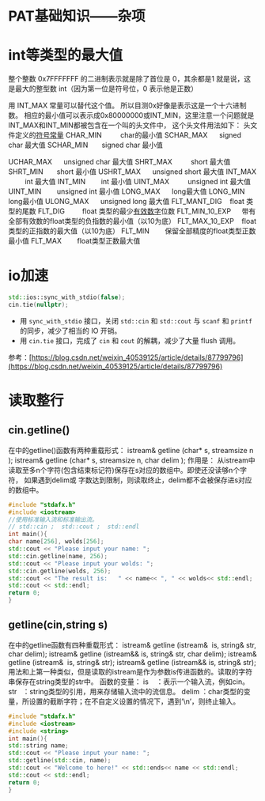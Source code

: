 # PAT基础知识——杂项

# int等类型的最大值
整个整数 0x7FFFFFFF 的二进制表示就是除了首位是 0，其余都是1
就是说，这是最大的整型数 int（因为第一位是符号位，0 表示他是正数）

用 INT_MAX 常量可以替代这个值。
所以目测0x好像是表示这是一个十六进制数。
相应的最小值可以表示成0x80000000或INT_MIN，这里注意一个问题就是INT_MAX和INT_MIN都被包含在一个叫<climits>的头文件中，
这个头文件用法如下：
<climits>头文件定义的[符号常量](https://www.baidu.com/s?wd=%E7%AC%A6%E5%8F%B7%E5%B8%B8%E9%87%8F&tn=44039180_cpr&fenlei=mv6quAkxTZn0IZRqIHckPjm4nH00T1YLuhFhnjf4PjTzrj99nW6s0ZwV5Hcvrjm3rH6sPfKWUMw85HfYnjn4nH6sgvPsT6KdThsqpZwYTjCEQLGCpyw9Uz4Bmy-bIi4WUvYETgN-TLwGUv3EP10knWfsn1n)
CHAR_MIN      　char的最小值
SCHAR_MAX      signed char 最大值
SCHAR_MIN       signed char 最小值

UCHAR_MAX      unsigned char 最大值
SHRT_MAX      　short 最大值
SHRT_MIN       short 最小值
USHRT_MAX      unsigned short 最大值
INT_MAX      　int 最大值
INT_MIN        int 最小值
UINT_MAX      　unsigned int 最大值
UINT_MIN        unsigned int 最小值
LONG_MAX      long最大值
LONG_MIN      　long最小值
ULONG_MAX      unsigned long 最大值
FLT_MANT_DIG    float 类型的尾数
FLT_DIG         float 类型的最少[有效数字](https://www.baidu.com/s?wd=%E6%9C%89%E6%95%88%E6%95%B0%E5%AD%97&tn=44039180_cpr&fenlei=mv6quAkxTZn0IZRqIHckPjm4nH00T1YLuhFhnjf4PjTzrj99nW6s0ZwV5Hcvrjm3rH6sPfKWUMw85HfYnjn4nH6sgvPsT6KdThsqpZwYTjCEQLGCpyw9Uz4Bmy-bIi4WUvYETgN-TLwGUv3EP10knWfsn1n)位数
FLT_MIN_10_EXP  　带有全部有效数的float类型的负指数的最小值（以10为底）
FLT_MAX_10_EXP    float类型的正指数的最大值（以10为底）
FLT_MIN        保留全部精度的float类型正数最小值
FLT_MAX        float类型正数最大值
# io加速
```cpp
std::ios::sync_with_stdio(false); 
cin.tie(nullptr); 
```

- 用 `sync_with_stdio` 接口，关闭 `std::cin` 和 `std::cout` 与 `scanf` 和 `printf` 的同步，减少了相当的 IO 开销。
- 用 `cin.tie` 接口，完成了 `cin` 和 `cout` 的解耦，减少了大量 flush 调用。

参考：[https://blog.csdn.net/weixin_40539125/article/details/87799796](https://blog.csdn.net/weixin_40539125/article/details/87799796)
# 读取整行
## cin.getline()
在<istream>中的getline()函数有两种重载形式：
istream& getline (char* s, streamsize n );
istream& getline (char* s, streamsize n, char delim );
作用是： 从istream中读取至多n个字符(包含结束标记符)保存在s对应的数组中。即使还没读够n个字符，
如果遇到delim或 字数达到限制，则读取终止，delim都不会被保存进s对应的数组中。
```cpp
#include "stdafx.h"
#include <iostream>
//使用标准输入流和标准输出流。
// std::cin ;  std::cout ;  std::endl
int main(){
char name[256], wolds[256];
std::cout << "Please input your name: ";
std::cin.getline(name, 256);
std::cout << "Please input your wolds: ";
std::cin.getline(wolds, 256);
std::cout << "The result is:   " << name<< ", " << wolds<< std::endl;
std::cout << std::endl;
return 0;
}
```
## getline(cin,string s)
在<string>中的getline函数有四种重载形式：
istream& getline (istream&  is, string& str, char delim);
istream& getline (istream&& is, string& str, char delim);
istream& getline (istream&  is, string& str);
istream& getline (istream&& is, string& str);
用法和上第一种类似，但是读取的istream是作为参数is传进函数的。读取的字符串保存在string类型的str中。
函数的变量：
is    ：表示一个输入流，例如cin。
str   ：string类型的引用，用来存储输入流中的流信息。
delim ：char类型的变量，所设置的截断字符；在不自定义设置的情况下，遇到’\n’，则终止输入。
```cpp
#include "stdafx.h"
#include <iostream>
#include <string>
int main(){
std::string name;
std::cout << "Please input your name: ";
std::getline(std::cin, name);
std::cout << "Welcome to here!" << std::ends<< name << std::endl;
std::cout << std::endl;
return 0;
}
```

